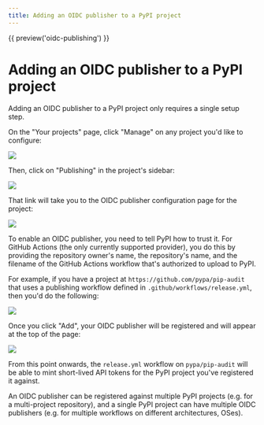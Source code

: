 ```yaml
---
title: Adding an OIDC publisher to a PyPI project
---
```


{{ preview('oidc-publishing') }}

# Adding an OIDC publisher to a PyPI project

Adding an OIDC publisher to a PyPI project only requires a single setup step.

On the "Your projects" page, click "Manage" on any project you'd like to
configure:

![](/assets/manage-link.png)

Then, click on "Publishing" in the project's sidebar:

![](/assets/project-publishing-link.png)

That link will take you to the OIDC publisher configuration page for the project:

![](/assets/project-publishing.png)

To enable an OIDC publisher, you need to tell PyPI how to trust it. For
GitHub Actions (the only currently supported provider), you do this by
providing the repository owner's name, the repository's name, and the
filename of the GitHub Actions workflow that's authorized to upload to
PyPI.

For example, if you have a project at `https://github.com/pypa/pip-audit`
that uses a publishing workflow defined in `.github/workflows/release.yml`,
then you'd do the following:

![](/assets/project-publishing-form.png)

Once you click "Add", your OIDC publisher will be registered and will appear
at the top of the page:

![](/assets/project-publisher-registered.png)

From this point onwards, the `release.yml` workflow on `pypa/pip-audit` will
be able to mint short-lived API tokens for the PyPI project you've registered
it against.

An OIDC publisher can be registered against multiple PyPI projects (e.g. for a
multi-project repository), and a single PyPI project can have multiple OIDC
publishers (e.g. for multiple workflows on different architectures, OSes).
